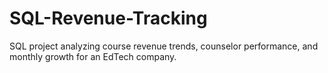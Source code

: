 # SQL-Revenue-Tracking
SQL project analyzing course revenue trends, counselor performance, and monthly growth for an EdTech company.
